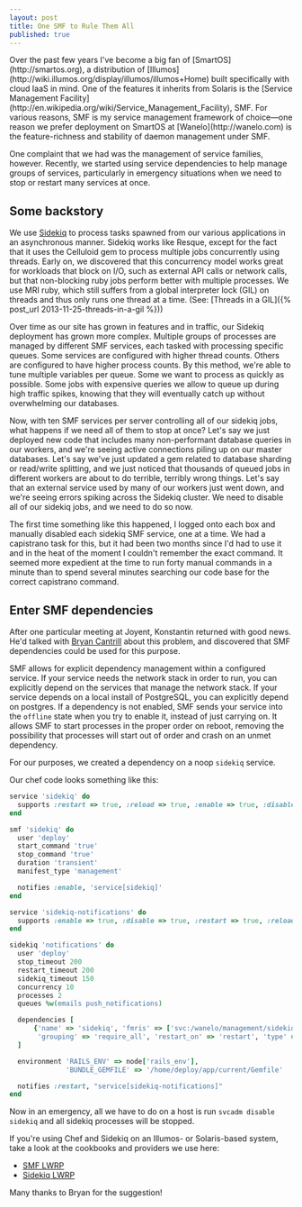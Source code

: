 ```yaml
---
layout: post
title: One SMF to Rule Them All
published: true
---
```


<article>
Over the past few years I've become a big fan of
[SmartOS](http://smartos.org), a distribution of
[Illumos](http://wiki.illumos.org/display/illumos/illumos+Home) built
specifically with cloud IaaS in mind. One of the features it
inherits from Solaris is the [Service Management
Facility](http://en.wikipedia.org/wiki/Service_Management_Facility),
SMF. For various reasons, SMF is my service management framework of
choice—one reason we prefer deployment on SmartOS at
[Wanelo](http://wanelo.com) is the feature-richness and stability of
daemon management under SMF.

One complaint that we had was the management of service families,
however. Recently, we started using service dependencies to help manage
groups of services, particularly in emergency situations when we need to
stop or restart many services at once.
</article>

## Some backstory

We use [Sidekiq](https://github.com/mperham/sidekiq) to process tasks
spawned from our various applications in an asynchronous manner. Sidekiq
works like Resque, except for the fact that it uses the Celluloid gem to
process multiple jobs concurrently using threads. Early on, we
discovered that this concurrency model works great for workloads that
block on I/O, such as external API calls or network calls, but that
non-blocking ruby jobs perform better with multiple processes. We use
MRI ruby, which still suffers from a global interpreter lock (GIL) on
threads and thus only runs one thread at a time. (See: [Threads in a
GIL]({% post_url 2013-11-25-threads-in-a-gil %}))

Over time as our site has grown in features and in traffic, our Sidekiq
deployment has grown more complex. Multiple groups of processes are
managed by different SMF services, each tasked with processing specific
queues. Some services are configured with higher thread counts. Others
are configured to have higher process counts. By this method, we're able
to tune multiple variables per queue. Some we want to process as quickly
as possible. Some jobs with expensive queries we allow to queue up during
high traffic spikes, knowing that they will eventually catch up without
overwhelming our databases.

Now, with ten SMF services per server controlling all of our sidekiq
jobs, what happens if we need all of them to stop at once? Let's say we
just deployed new code that includes many non-performant database
queries in our workers, and we're seeing active connections piling up on
our master databases. Let's say we've just updated a gem related to
database sharding or read/write splitting, and we just noticed that
thousands of queued jobs in different workers are about to do terrible,
terribly wrong things. Let's say that an external service used by many
of our workers just went down, and we're seeing errors spiking across
the Sidekiq cluster. We need to disable all of our sidekiq jobs, and we
need to do so now.

The first time something like this happened, I logged onto each box and
manually disabled each sidekiq SMF service, one at a time. We had a
capistrano task for this, but it had been two months since I'd had to
use it and in the heat of the moment I couldn't remember the exact
command. It seemed more expedient at the time to run forty manual
commands in a minute than to spend several minutes searching our code
base for the correct capistrano command.

## Enter SMF dependencies

After one particular meeting at Joyent, Konstantin returned with good
news. He'd talked with [Bryan Cantrill](http://dtrace.org/blogs/bmc/)
about this problem, and discovered that SMF dependencies could be used
for this purpose.

SMF allows for explicit dependency management within a configured
service. If your service needs the network stack in order to run, you
can explicitly depend on the services that manage the network stack. If
your service depends on a local install of PostgreSQL, you can
explicitly depend on postgres. If a dependency is not enabled, SMF sends
your service into the `offline` state when you try to enable it, instead
of just carrying on. It allows SMF to start processes in the proper
order on reboot, removing the possibility that processes will start out
of order and crash on an unmet dependency.

For our purposes, we created a dependency on a noop `sidekiq` service.

Our chef code looks something like this:

```ruby
service 'sidekiq' do
  supports :restart => true, :reload => true, :enable => true, :disable => true
end

smf 'sidekiq' do
  user 'deploy'
  start_command 'true'
  stop_command 'true'
  duration 'transient'
  manifest_type 'management'

  notifies :enable, 'service[sidekiq]'
end

service 'sidekiq-notifications' do
  supports :enable => true, :disable => true, :restart => true, :reload => true
end

sidekiq 'notifications' do
  user 'deploy'
  stop_timeout 200
  restart_timeout 200
  sidekiq_timeout 150
  concurrency 10
  processes 2
  queues %w(emails push_notifications)

  dependencies [
      {'name' => 'sidekiq', 'fmris' => ['svc:/wanelo/management/sidekiq'],
       'grouping' => 'require_all', 'restart_on' => 'restart', 'type' => 'service'}
  ]

  environment 'RAILS_ENV' => node['rails_env'],
              'BUNDLE_GEMFILE' => '/home/deploy/app/current/Gemfile'

  notifies :restart, "service[sidekiq-notifications]"
end
```

Now in an emergency, all we have to do on a host is run 
`svcadm disable sidekiq` and all sidekiq processes will be stopped.

If you're using Chef and Sidekiq on an Illumos- or Solaris-based system,
take a look at the cookbooks and providers we use here:

* [SMF LWRP](http://community.opscode.com/cookbooks/smf)
* [Sidekiq LWRP](http://community.opscode.com/cookbooks/sidekiq)

Many thanks to Bryan for the suggestion!
